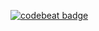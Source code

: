[![codebeat badge](https://codebeat.co/badges/484c60d4-0124-449c-b1cf-fd0fbe422627)](https://codebeat.co/projects/github-com-albatovk-simpriser-master)
